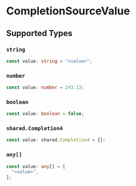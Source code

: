 # CompletionSourceValue


## Supported Types

### `string`

```typescript
const value: string = "<value>";
```

### `number`

```typescript
const value: number = 243.13;
```

### `boolean`

```typescript
const value: boolean = false;
```

### `shared.Completion4`

```typescript
const value: shared.Completion4 = {};
```

### `any[]`

```typescript
const value: any[] = [
  "<value>",
];
```

